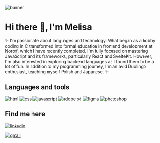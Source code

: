 ![banner](https://user-images.githubusercontent.com/76968122/171160406-b7fc6ff6-aff9-4b2e-a350-20a2ee9ecc5a.png)

# Hi there 👋, I'm Melisa

✨ I'm passionate about languages and technology. What began as a hobby coding in C transformed into formal education in frontend development at Noroff, which I have recently completed. I'm fully focused on mastering JavaScript and its frameworks, particularly React and SvelteKit. However, I'm also interested in exploring backend languages as I found them to be a lot of fun. In addition to my programming journey, I'm an avid Duolingo enthusiast, teaching myself Polish and Japanese. ✨

## Languages and tools

![html](https://img.shields.io/badge/HTML5-E34F26?style=for-the-badge&logo=html5&logoColor=white)
![css](https://img.shields.io/badge/CSS3-1572B6?style=for-the-badge&logo=css3&logoColor=white)
![javascript](https://img.shields.io/badge/JavaScript-323330?style=for-the-badge&logo=javascript&logoColor=F7DF1E)
![adobe xd](https://img.shields.io/badge/Adobe%20XD-470137?style=for-the-badge&logo=Adobe%20XD&logoColor=#FF61F6)
![figma](https://img.shields.io/badge/Figma-F24E1E?style=for-the-badge&logo=figma&logoColor=white)
![photoshop](https://img.shields.io/badge/Adobe%20Photoshop-31A8FF?style=for-the-badge&logo=Adobe%20Photoshop&logoColor=black)


## Find me here

[![linkedin](https://img.shields.io/badge/LinkedIn-0077B5?style=for-the-badge&logo=linkedin&logoColor=white)](https://www.linkedin.com/in/melisa-zorraindo-81719618b/)

[![gmail](https://img.shields.io/badge/Gmail-D14836?style=for-the-badge&logo=gmail&logoColor=white)](mailto:melisa.zorraindo@gmail.com)


